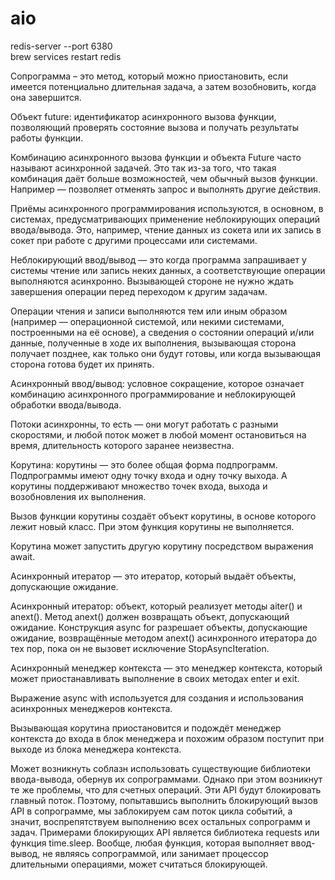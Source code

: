 # aio
redis-server --port 6380\
brew services restart redis

Сопрограмма – это метод, который можно приостановить, если 
имеется потенциально длительная задача, а затем возобновить, 
когда она завершится.

Объект future: идентификатор асинхронного вызова функции, позволяющий проверять
состояние вызова и получать результаты работы функции.

Комбинацию асинхронного вызова функции и объекта Future часто называют асинхронной
задачей. Это так из-за того, что такая комбинация даёт больше возможностей, чем
обычный вызов функции. Например — позволяет отменять запрос и выполнять другие действия.

Приёмы асинхронного программирования используются, в основном, в системах, 
предусматривающих применение неблокирующих операций ввода/вывода. Это, например, чтение
данных из сокета или их запись в сокет при работе с другими процессами или системами.

Неблокирующий ввод/вывод — это когда программа запрашивает у системы чтение или запись
неких данных, а соответствующие операции выполняются асинхронно. Вызывающей стороне не
нужно ждать завершения операции перед переходом к другим задачам.

Операции чтения и записи выполняются тем или иным образом (например — операционной системой,
или некими системами, построенными на её основе), а сведения о состоянии операций и/или
данные, полученные в ходе их выполнения, вызывающая сторона получает позднее, как только
они будут готовы, или когда вызывающая сторона готова будет их принять.


Асинхронный ввод/вывод: условное сокращение, которое означает комбинацию асинхронного 
программирование и неблокирующей обработки ввода/вывода.

Потоки асинхронны, то есть — они могут работать с разными скоростями, и любой поток может 
в любой момент остановиться на время, длительность которого заранее неизвестна.

Корутина: корутины — это более общая форма подпрограмм. Подпрограммы имеют одну точку входа
и одну точку выхода. А корутины поддерживают множество точек входа, выхода и возобновления
их выполнения.

Вызов функции корутины создаёт объект корутины, в основе которого лежит новый класс.
При этом функция корутины не выполняется.

Корутина может запустить другую корутину посредством выражения await.

Асинхронный итератор — это итератор, который выдаёт объекты, допускающие ожидание.

Асинхронный итератор: объект, который реализует методы aiter() и anext(). Метод anext() должен
возвращать объект, допускающий ожидание. Конструкция async for разрешает объекты, допускающие
ожидание, возвращённые методом anext() асинхронного итератора до тех пор, пока он не вызовет 
исключение StopAsyncIteration.

Асинхронный менеджер контекста — это менеджер контекста, который может приостанавливать выполнение
в своих методах enter и exit.

Выражение async with используется для создания и использования асинхронных менеджеров контекста.

Вызывающая корутина приостановится и подождёт менеджер контекста до входа в блок менеджера и похожим 
образом поступит при выходе из блока менеджера контекста.

Может возникнуть соблазн использовать существующие библиотеки ввода-вывода, обернув их сопрограммами.
Однако при этом возникнут те же проблемы, что для счетных операций. Эти API будут блокировать 
главный поток. Поэтому, попытавшись выполнить блокирующий вызов API в сопрограмме, мы заблокируем
сам поток цикла событий, а значит, воспрепятствуем выполнению всех остальных сопрограмм и задач. 
Примерами блокирующих API является библиотека requests или функция time.sleep. Вообще, любая функция,
которая выполняет ввод-вывод, не являясь сопрограммой, или занимает процессор длительными операциями,
может считаться блокирующей.

